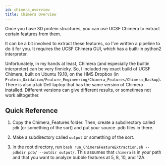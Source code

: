 ```yaml
---
id: chimera_overview
title: Chimera Overview
---
```


Once you have 3D protein structures, you can use UCSF Chimera to extract certain features from them.

It can be a bit involved to extract these features, so I've written a pipeline to do it for you. It requires the UCSF Chimera GUI, which has a built-in python2 interpreter.

Unfortunately, in my hands at least, Chimera (and especially the builtin interpreter) can be very finnicky. So, I included my exact build of UCSF Chimera, built on Ubuntu 19.10, on the HMS Dropbox (in `Protein_Oxidation/Feature_Engineering/Chimera_Features/Chimera_Backup`). There is also a lab Dell laptop that has the same version of Chimera installed. Different versions can give different results, or sometimes not work alltogether.

## Quick Reference

1. Copy the Chimera_Features folder. Then, create a subdirectory called `pdb` (or something of the sort) and put your source .pdb files in there.

2. Make a subdirectory called `output` or something of the sort.

3. In the root directory, run `bash run_ChimeraFeatureExtraction.sh --pdbdir pdb/ --outdir output/`. This assumes that `chimera` is in your path and that you want to analyze bubble features at 5, 8, 10, and 12A.
